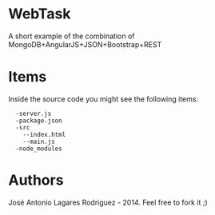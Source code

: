 WebTask
=======

A short example of the combination of MongoDB+AngularJS+JSON+Bootstrap+REST

Items
=====

Inside the source code you might see the following items:

      -server.js
      -package.json
      -src
        --index.html
        --main.js
      -node_modules

Authors 
=======

José Antonio Lagares Rodriguez - 2014. Feel free to fork it ;)
